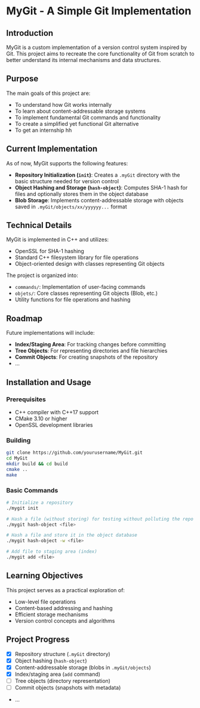 # MyGit - A Simple Git Implementation

## Introduction
MyGit is a custom implementation of a version control system inspired by Git. This project aims to recreate the core functionality of Git from scratch to better understand its internal mechanisms and data structures.

## Purpose
The main goals of this project are:
- To understand how Git works internally
- To learn about content-addressable storage systems
- To implement fundamental Git commands and functionality
- To create a simplified yet functional Git alternative
- To get an internship hh

## Current Implementation
As of now, MyGit supports the following features:
- **Repository Initialization (`init`)**: Creates a `.myGit` directory with the basic structure needed for version control
- **Object Hashing and Storage (`hash-object`)**: Computes SHA-1 hash for files and optionally stores them in the object database
- **Blob Storage**: Implements content-addressable storage with objects saved in `.myGit/objects/xx/yyyyyy...` format

## Technical Details
MyGit is implemented in C++ and utilizes:
- OpenSSL for SHA-1 hashing
- Standard C++ filesystem library for file operations
- Object-oriented design with classes representing Git objects

The project is organized into:
- `commands/`: Implementation of user-facing commands
- `objets/`: Core classes representing Git objects (Blob, etc.)
- Utility functions for file operations and hashing

## Roadmap
Future implementations will include:
- **Index/Staging Area**: For tracking changes before committing
- **Tree Objects**: For representing directories and file hierarchies
- **Commit Objects**: For creating snapshots of the repository
- ...

## Installation and Usage

### Prerequisites
- C++ compiler with C++17 support
- CMake 3.10 or higher
- OpenSSL development libraries

### Building
```bash
git clone https://github.com/yourusername/MyGit.git
cd MyGit
mkdir build && cd build
cmake ..
make
```

### Basic Commands
```bash
# Initialize a repository
./mygit init

# Hash a file (without storing) for testing without polluting the repo
./mygit hash-object <file>

# Hash a file and store it in the object database
./mygit hash-object -w <file>

# Add file to staging area (index)
./mygit add <file>
```

## Learning Objectives
This project serves as a practical exploration of:
- Low-level file operations
- Content-based addressing and hashing
- Efficient storage mechanisms
- Version control concepts and algorithms

## Project Progress

- [x] Repository structure (`.myGit` directory)
- [x] Object hashing (`hash-object`)
- [x] Content-addressable storage (blobs in `.myGit/objects`)
- [x] Index/staging area (`add` command)
- [ ] Tree objects (directory representation)
- [ ] Commit objects (snapshots with metadata)
- ...

